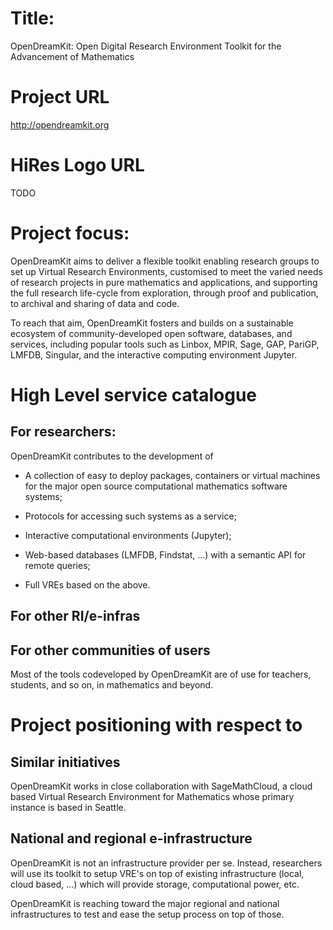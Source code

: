 # Title:

OpenDreamKit: Open Digital Research Environment Toolkit for the Advancement of Mathematics

# Project URL

http://opendreamkit.org

# HiRes Logo URL

TODO

# Project focus:

OpenDreamKit aims to deliver a flexible toolkit enabling research
groups to set up Virtual Research Environments, customised to meet the
varied needs of research projects in pure mathematics and
applications, and supporting the full research life-cycle from
exploration, through proof and publication, to archival and sharing of
data and code.

To reach that aim, OpenDreamKit fosters and builds on a
sustainable ecosystem of community-developed open software,
databases, and services, including popular tools such as Linbox,
MPIR, Sage, GAP, PariGP, LMFDB, Singular, and the interactive
computing environment Jupyter.

# High Level service catalogue

## For researchers:

OpenDreamKit contributes to the development of

- A collection of easy to deploy packages, containers or virtual
  machines for the major open source computational mathematics
  software systems;

-  Protocols for accessing such systems as a service;

-  Interactive computational environments (Jupyter);

-  Web-based databases (LMFDB, Findstat, ...) with a semantic
  API for remote queries;

-  Full VREs based on the above.


## For other RI/e-infras

## For other communities of users

Most of the tools codeveloped by OpenDreamKit are of use for teachers,
students, and so on, in mathematics and beyond.

# Project positioning with respect to

## Similar initiatives

OpenDreamKit works in close collaboration with SageMathCloud, a cloud
based Virtual Research Environment for Mathematics whose primary
instance is based in Seattle.

## National and regional e-infrastructure

OpenDreamKit is not an infrastructure provider per se. Instead,
researchers will use its toolkit to setup VRE's on top of existing
infrastructure (local, cloud based, ...) which will provide storage,
computational power, etc.

OpenDreamKit is reaching toward the major regional and national
infrastructures to test and ease the setup process on top of those.
